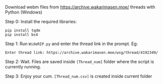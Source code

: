 Download webm files from https://archive.wakarimasen.moe/ threads with Python (Windows)

Step 0: Install the required libraries:
```
pip install tqdm
pip install bs4
```

Step 1: Run `WideRIP.py` and enter the thread link in the prompt. Eg:
```
Enter thread link: https://archive.wakarimasen.moe/wsg/thread/4192349/
```

Step 2: Wait. Files are saved inside `[Thread_num]` folder where the script is currently running.

Step 3: Enjoy your cum. `[Thread_num.csv]` is created inside current folder
